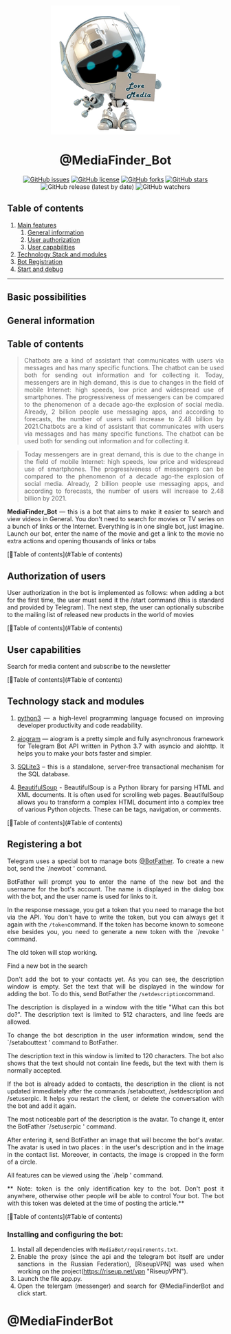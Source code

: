 <center>

<p align="center"><img src="img/Bot1.jpg" width="300" height="300"></p>

# @MediaFinder_Bot

[![GitHub issues](https://img.shields.io/github/issues/Vip324/MediaBot)](https://github.com/Vip324/MediaBot/issues)
[![GitHub license](https://img.shields.io/github/license/Vip324/MediaBot)](https://github.com/Vip324/MediaBot/blob/master/LICENSE)
[![GitHub forks](https://img.shields.io/github/forks/Vip324/MediaBot)](https://github.com/Vip324/MediaBot/network)
[![GitHub stars](https://img.shields.io/github/stars/Vip324/MediaBot)](https://github.com/Vip324/MediaBot/stargazers)
![GitHub release (latest by date)](https://img.shields.io/github/v/release/Vip324/MediaBot)
![GitHub watchers](https://img.shields.io/github/watchers/Vip324/MediaBot?style=social)
</center>

## Table of contents

1. [Main features](#General-information)
    1. [General information](#General-information)
    1. [User authorization](#User-authorization)
    1. [User capabilities](#User-capabilities)
2. [Technology Stack and modules](#Technology-Stack-and-modules)
3. [Bot Registration](#Registration-bot)
4. [Start and debug](#Start-and-debug)

------------
## Basic possibilities

## General information

<div align="justify">

## Table of contents
> Chatbots are a kind of assistant that communicates with users via messages and has many specific functions. The chatbot can be used both for sending out information and for collecting it. Today, messengers are in high demand, this is due to changes in the field of mobile Internet: high speeds, low price and widespread use of smartphones. The progressiveness of messengers can be compared to the phenomenon of a decade ago-the explosion of social media. Already, 2 billion people use messaging apps, and according to forecasts, the number of users will increase to 2.48 billion by 2021.Chatbots are a kind of assistant that communicates with users via messages and has many specific functions. The chatbot can be used both for sending out information and for collecting it.

>Today messengers are in great demand, this is due to the change in the field of mobile Internet: high speeds, low price and widespread use of smartphones. The progressiveness of messengers can be compared to the phenomenon of a decade ago-the explosion of social media. Already, 2 billion people use messaging apps, and according to forecasts, the number of users will increase to 2.48 billion by 2021. 

<b>MediaFinder_Bot</b> — this is a bot that aims to make it easier to search and view videos in General. You don't need to search for movies or TV series on a bunch of links or the Internet. Everything is in one single bot, just imagine. Launch our bot, enter the name of the movie and get a link to the movie no extra actions and opening thousands of links or tabs

[🔼Table of contents](#Table of contents)


## Authorization of users


User authorization in the bot is implemented as follows: when adding a bot for the first time, the user must send it the /start command (this is standard and provided by Telegram). The next step, the user can optionally subscribe to the mailing list of released new products in the world of movies


[🔼Table of contents](#Table of contents)



## User capabilities


Search for media content and subscribe to the newsletter


[🔼Table of contents](#Table of contents)


## Technology stack and modules

1) [python3](https://www.python.org/ "python3") — a high-level programming language focused on improving developer productivity and code readability.

2) [aiogram](https://docs.aiogram.dev/en/latest/ "aiogram") — aiogram is a pretty simple and fully asynchronous framework for Telegram Bot API written in Python 3.7 with asyncio and aiohttp. It helps you to make your bots faster and simpler.

3) [SQLite3](https://docs.python.org/2/library/sqlite3.html "SQLite3") – this is a standalone, server-free transactional mechanism for the SQL database.

4) [BeautifulSoup](https://pypi.org/project/beautifulsoup4/ "BeautifulSoup") - BeautifulSoup is a Python library for parsing HTML and XML documents. It is often used for scrolling web pages. BeautifulSoup allows you to transform a complex HTML document into a complex tree of various Python objects. These can be tags, navigation, or comments.

[🔼Table of contents](#Table of contents)


## Registering a bot

Telegram uses a special bot to manage bots [@BotFather](https://telegram.me/BotFather "@BotFather"). To create a new bot, send the `/newbot ' command.

BotFather will prompt you to enter the name of the new bot and the username for the bot's account. The name is displayed in the dialog box with the bot, and the user name is used for links to it.



In the response message, you get a token that you need to manage the bot via the API. You don't have to write the token, but you can always get it again with the `/token`command.
If the token has become known to someone else besides you, you need to generate a new token with the `/revoke ' command.

The old token will stop working.

Find a new bot in the search


Don't add the bot to your contacts yet. As you can see, the description window is empty. Set the text that will be displayed in the window for adding the bot. To do this, send BotFather the `/setdescription`command.

The description is displayed in a window with the title "What can this bot do?". The description text is limited to 512 characters, and line feeds are allowed.

To change the bot description in the user information window, send the `/setabouttext ' command to BotFather.

The description text in this window is limited to 120 characters. The bot also shows that the text should not contain line feeds, but the text with them is normally accepted.

If the bot is already added to contacts, the description in the client is not updated immediately after the commands /setabouttext, /setdescription and /setuserpic. It helps you restart the client, or delete the conversation with the bot and add it again.

The most noticeable part of the description is the avatar. To change it, enter the BotFather `/setuserpic ' command.

After entering it, send BotFather an image that will become the bot's avatar. The avatar is used in two places : in the user's description and in the image in the contact list. Moreover, in contacts, the image is cropped in the form of a circle.

All features can be viewed using the `/help ' command.

** Note: token is the only identification key to the bot. Don't post it anywhere, otherwise other people will be able to control Your bot. The bot with this token was deleted at the time of posting the article.**

[🔼Table of contents](#Table of contents)

### Installing and configuring the bot:

1. Install all dependencies with `MediaBot/requirements.txt`.
2. Enable the proxy (since the api and the telegram bot itself are under sanctions in the Russian Federation), [RiseupVPN] was used when working on the project(https://riseup.net/vpn "RiseupVPN").
3. Launch the file app.py.
4. Open the telergam (messenger) and search for @MediaFinderBot and click start. 
</div>

# @MediaFinderBot
